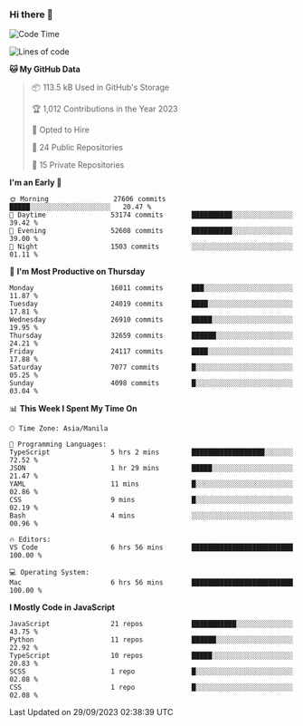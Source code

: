 ### Hi there 👋

<!--START_SECTION:waka-->
![Code Time](http://img.shields.io/badge/Code%20Time-388%20hrs%2041%20mins-blue)

![Lines of code](https://img.shields.io/badge/From%20Hello%20World%20I%27ve%20Written-58.4%20million%20lines%20of%20code-blue)

**🐱 My GitHub Data** 

> 📦 113.5 kB Used in GitHub's Storage 
 > 
> 🏆 1,012 Contributions in the Year 2023
 > 
> 💼 Opted to Hire
 > 
> 📜 24 Public Repositories 
 > 
> 🔑 15 Private Repositories 
 > 
**I'm an Early 🐤** 

```text
🌞 Morning                27606 commits       █████░░░░░░░░░░░░░░░░░░░░   20.47 % 
🌆 Daytime                53174 commits       ██████████░░░░░░░░░░░░░░░   39.42 % 
🌃 Evening                52608 commits       ██████████░░░░░░░░░░░░░░░   39.00 % 
🌙 Night                  1503 commits        ░░░░░░░░░░░░░░░░░░░░░░░░░   01.11 % 
```
📅 **I'm Most Productive on Thursday** 

```text
Monday                   16011 commits       ███░░░░░░░░░░░░░░░░░░░░░░   11.87 % 
Tuesday                  24019 commits       ████░░░░░░░░░░░░░░░░░░░░░   17.81 % 
Wednesday                26910 commits       █████░░░░░░░░░░░░░░░░░░░░   19.95 % 
Thursday                 32659 commits       ██████░░░░░░░░░░░░░░░░░░░   24.21 % 
Friday                   24117 commits       ████░░░░░░░░░░░░░░░░░░░░░   17.88 % 
Saturday                 7077 commits        █░░░░░░░░░░░░░░░░░░░░░░░░   05.25 % 
Sunday                   4098 commits        █░░░░░░░░░░░░░░░░░░░░░░░░   03.04 % 
```


📊 **This Week I Spent My Time On** 

```text
🕑︎ Time Zone: Asia/Manila

💬 Programming Languages: 
TypeScript               5 hrs 2 mins        ██████████████████░░░░░░░   72.52 % 
JSON                     1 hr 29 mins        █████░░░░░░░░░░░░░░░░░░░░   21.47 % 
YAML                     11 mins             █░░░░░░░░░░░░░░░░░░░░░░░░   02.86 % 
CSS                      9 mins              █░░░░░░░░░░░░░░░░░░░░░░░░   02.19 % 
Bash                     4 mins              ░░░░░░░░░░░░░░░░░░░░░░░░░   00.96 % 

🔥 Editors: 
VS Code                  6 hrs 56 mins       █████████████████████████   100.00 % 

💻 Operating System: 
Mac                      6 hrs 56 mins       █████████████████████████   100.00 % 
```

**I Mostly Code in JavaScript** 

```text
JavaScript               21 repos            ███████████░░░░░░░░░░░░░░   43.75 % 
Python                   11 repos            ██████░░░░░░░░░░░░░░░░░░░   22.92 % 
TypeScript               10 repos            █████░░░░░░░░░░░░░░░░░░░░   20.83 % 
SCSS                     1 repo              █░░░░░░░░░░░░░░░░░░░░░░░░   02.08 % 
CSS                      1 repo              █░░░░░░░░░░░░░░░░░░░░░░░░   02.08 % 
```




 Last Updated on 29/09/2023 02:38:39 UTC
<!--END_SECTION:waka-->
